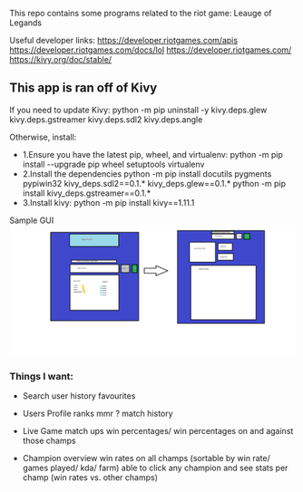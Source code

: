 This repo contains some programs related to the riot game: Leauge of Legands

Useful developer links:
https://developer.riotgames.com/apis
https://developer.riotgames.com/docs/lol
https://developer.riotgames.com/
https://kivy.org/doc/stable/

This app is ran off of Kivy
---------------------------------
If you need to update Kivy:
python -m pip uninstall -y kivy.deps.glew kivy.deps.gstreamer kivy.deps.sdl2 kivy.deps.angle

Otherwise, install:
* 1.Ensure you have the latest pip, wheel, and virtualenv:
	python -m pip install --upgrade pip wheel setuptools virtualenv
* 2.Install the dependencies
	python -m pip install docutils pygments pypiwin32 kivy_deps.sdl2==0.1.* kivy_deps.glew==0.1.*
	python -m pip install kivy_deps.gstreamer==0.1.*
* 3.Install kivy:
	python -m pip install kivy==1.11.1
	
Sample GUI
 ![alt text](https://github.com/HexRoy/LeagueAPIProjects/blob/master/images/Sample%20GUI.png)
 
 ### Things I want:
 * Search user
 history
 favourites
 

 * Users Profile
 ranks
 mmr ?
 match history
 
 
 * Live Game
 match ups
 win percentages/ win percentages on and against those champs
 
 
 * Champion overview 
 win rates on all champs (sortable by win rate/ games played/ kda/ farm)
 able to click any champion and see stats per champ (win rates vs. other champs)